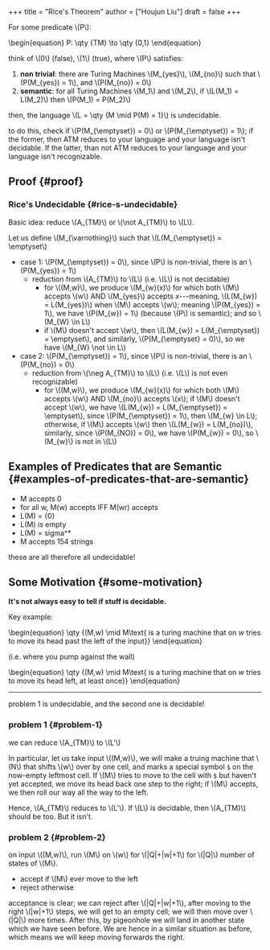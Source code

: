 +++
title = "Rice's Theorem"
author = ["Houjun Liu"]
draft = false
+++

For some predicate \\(P\\):

\begin{equation}
P: \qty {TM} \to \qty {0,1}
\end{equation}

think of \\(0\\) (false), \\(1\\) (true), where \\(P\\) satisfies:

1.  **non trivial**: there are Turing Machines \\(M\_{yes}\\), \\(M\_{no}\\) such that \\(P(M\_{yes}) = 1\\), and \\(P(M\_{no}) = 0\\)
2.  **semantic**: for all Turing Machines \\(M\_1\\) and \\(M\_2\\), if \\(L(M\_1) = L(M\_2)\\) then \\(P(M\_1) = P(M\_2)\\)

then, the language \\(L = \qty {M \mid P(M) = 1}\\) is undecidable.

to do this, check if \\(P(M\_{\emptyset}) = 0\\) or \\(P(M\_{\emptyset}) = 1\\); if the former, then ATM reduces to your language and your language isn't decidable. If the latter, than not ATM reduces to your language and your language isn't recognizable.


## Proof {#proof}


### Rice's Undecidable {#rice-s-undecidable}

Basic idea: reduce \\(A\_{TM}\\) or \\(\not A\_{TM}\\) to \\(L\\).

Let us define \\(M\_{\varnothing}\\) such that \\(L(M\_{\emptyset}) = \emptyset\\)

-   case 1: \\(P(M\_{\emptyset}) = 0\\), since \\(P\\) is non-trivial, there is an \\(P(M\_{yes}) = 1\\)
    -   reduction from \\(A\_{TM}\\) to \\(L\\) (i.e. \\(L\\) is not decidable)
        -   for \\((M,w)\\), we produce \\(M\_{w}(x)\\) for which both \\(M\\) accepts \\(w\\) AND \\(M\_{yes}\\) accepts $x$---meaning, \\(L(M\_{w}) = L(M\_{yes})\\) when \\(M\\) accepts \\(w\\); meaning \\(P(M\_{yes}) = 1\\), we have \\(P(M\_{w}) = 1\\) (because \\(P\\) is semantic); and so \\(M\_{W} \in  L\\)
        -   if \\(M\\) doesn't accept \\(w\\), then \\(L(M\_{w}) = L(M\_{\emptyset}) = \emptyset\\), and similarly, \\(P(M\_{\emptyset} = 0)\\), so we have \\(M\_{W} \not \in L\\)
-   case 2: \\(P(M\_{\emptyset}) = 1\\), since \\(P\\) is non-trivial, there is an \\(P(M\_{no}) = 0\\)
    -   reduction from \\(\neg A\_{TM}\\) to \\(L\\) (i.e. \\(L\\) is not even recognizable)
        -   for \\((M,w)\\), we produce \\(M\_{w}(x)\\) for which both \\(M\\) accepts \\(w\\) AND \\(M\_{no}\\) accepts \\(x\\); if \\(M\\) doesn't accept \\(w\\), we have \\(L(M\_{w}) = L(M\_{\emptyset}) = \emptyset\\), since \\(P(M\_{\emptyset}) = 1\\), then \\(M\_{w} \in L\\); otherwise, if \\(M\\) accepts \\(w\\) then \\(L(M\_{w}) = L(M\_{no})\\), similarly, since \\(P(M\_{NO}) = 0\\), we have \\(P(M\_{w}) = 0\\), so \\(M\_{w}\\) is not in \\(L\\)


## Examples of Predicates that are Semantic {#examples-of-predicates-that-are-semantic}

-   M accepts 0
-   for all w, M(w) accepts IFF M(wr) accepts
-   L(M) = {0}
-   L(M) is empty
-   L(M) = sigma^\*
-   M accepts 154 strings

these are all therefore all undecidable!


## Some Motivation {#some-motivation}

**It's not always easy to tell if stuff is decidable.**

Key example:

\begin{equation}
\qty {(M,w) \mid M\text{ is a turing machine that on $w$ tries to move its head past the left of the input}}
\end{equation}

(i.e. where you pump against the wall)

\begin{equation}
\qty {(M,w) \mid M\text{ is a turing machine that on $w$ tries to move its head left, at least once}}
\end{equation}

---

problem 1 is undecidable, and the second one is decidable!


### problem 1 {#problem-1}

we can reduce \\(A\_{TM}\\) to \\(L'\\)

In particular, let us take input \\((M,w)\\), we will make a truing machine that \\(N\\) that shifts \\(w\\) over by one cell, and marks a special symbol `$` on the now-empty leftmost cell. If \\(M\\) tries to move to the cell with `$` but haven't yet accepted, we move its head back one step to the right; if \\(M\\) accepts, we then roll our way all the way to the left.

Hence, \\(A\_{TM}\\) reduces to \\(L'\\). If \\(L\\) is decidable, then \\(A\_{TM}\\) should be too. But it isn't.


### problem 2 {#problem-2}

on input \\((M,w)\\), run \\(M\\) on \\(w\\) for \\(|Q|+|w|+1\\) for \\(|Q|\\) number of states of \\(M\\).

-   accept if \\(M\\) ever move to the left
-   reject otherwise

acceptance is clear; we can reject after \\(|Q|+|w|+1\\), after moving to the right \\(|w|+1\\) steps, we will get to an empty cell; we will then move over \\(|Q|\\) more times. After this, by pigeonhole we will land in another state which we have seen before. We are hence in a similar situation as before, which means we will keep moving forwards the right.
